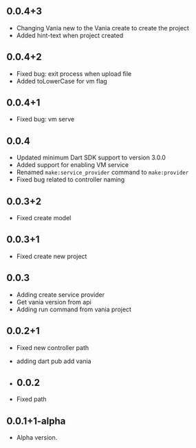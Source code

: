 ## 0.0.4+3

- Changing Vania new to the Vania create to create the project
- Added hint-text when project created

## 0.0.4+2

- Fixed bug: exit process when upload file
- Added toLowerCase for vm flag

## 0.0.4+1

- Fixed bug: vm serve

## 0.0.4

- Updated minimum Dart SDK support to version 3.0.0
- Added support for enabling VM service
- Renamed `make:service_provider` command to `make:provider`
- Fixed bug related to controller naming

## 0.0.3+2

- Fixed create model

## 0.0.3+1

- Fixed create new project

## 0.0.3

- Adding create service provider
- Get vania version from api
- Adding run command from vania project

## 0.0.2+1

- Fixed new controller path
- adding dart pub add vania
  
- ## 0.0.2

- Fixed path

## 0.0.1+1-alpha

- Alpha version.
